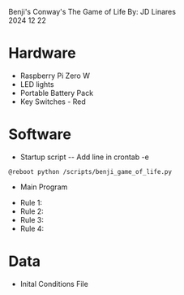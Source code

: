  Benji's Conway's The Game of Life
By: JD Linares  
2024 12 22

# Hardware
- Raspberry Pi Zero W 
- LED lights
- Portable Battery Pack
- Key Switches - Red

# Software
- Startup script
-- Add line in crontab -e
```
@reboot python /scripts/benji_game_of_life.py
```
- Main Program
* Rule 1: 
* Rule 2: 
* Rule 3: 
* Rule 4: 

# Data
- Inital Conditions File

